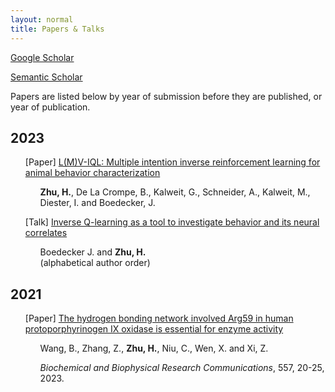 ```yaml
---
layout: normal
title: Papers & Talks
---
```


[Google Scholar](https://scholar.google.com/citations?user=bWdrl34AAAAJ&hl=en)

[Semantic Scholar](https://www.semanticscholar.org/author/Hao-Zhu/2268311007)

Papers are listed below by year of submission before they are published, or year of publication.

## 2023

<ul>
[Paper] <a href="papers/lmviql.html">L(M)V-IQL: Multiple intention inverse reinforcement learning for animal behavior characterization</a>
<ul><b>Zhu, H.</b>, De La Crompe, B., Kalweit, G., Schneider, A., Kalweit, M., Diester, I. and Boedecker, J.</ul>
</ul>

<ul>
[Talk] <a href="papers/for5159_2023.html">Inverse Q-learning as a tool to investigate behavior and its neural correlates</a>
<ul>Boedecker J. and <b>Zhu, H.</b><br/>(alphabetical author order)</ul>
</ul>

## 2021

<ul>
[Paper] <a href="papers/arg59_hppo.html">The hydrogen bonding network involved Arg59 in human protoporphyrinogen IX oxidase is essential for enzyme activity</a>
<ul>Wang, B., Zhang, Z., <b>Zhu, H.</b>, Niu, C., Wen, X. and Xi, Z.</ul>
<ul><em>Biochemical and Biophysical Research Communications</em>, 557, 20-25, 2023.</ul>
</ul>
